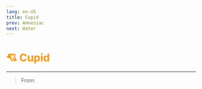 ```yaml
---
lang: en-US
title: Cupid
prev: Amnesiac
next: Hater
---
```


# <font color="#ff9409">💘 <b>Cupid</b></font> <Badge text="Benign" type="tip" vertical="middle"/>
---

> From: 